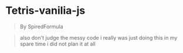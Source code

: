 # Tetris-vanilia-js

> By SpiredFormula

> also don't judge the messy code i really was just doing this in my spare time i did not plan it at all

